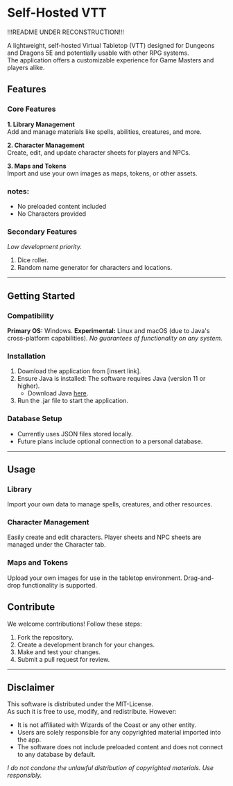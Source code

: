 # Self-Hosted VTT

!!!README UNDER RECONSTRUCTION!!!

A lightweight, self-hosted Virtual Tabletop (VTT) designed for Dungeons and Dragons 5E and potentially usable with other RPG systems.  
The application offers a customizable experience for Game Masters and players alike.

## Features

### Core Features

**1. Library Management**  
Add and manage materials like spells, abilities, creatures, and more.

**2. Character Management**  
Create, edit, and update character sheets for players and NPCs.

**3. Maps and Tokens**  
Import and use your own images as maps, tokens, or other assets.

### notes:
- No preloaded content included
- No Characters provided

### Secondary Features

*Low development priority.*

1. Dice roller.
2. Random name generator for characters and locations.

------------------------------------------------------

## Getting Started

### Compatibility

**Primary OS:** Windows.
**Experimental:** Linux and macOS (due to Java's cross-platform capabilities).
*No guarantees of functionality on any system.*

### Installation

1. Download the application from [insert link].
2. Ensure Java is installed: The software requires Java (version 11 or higher).
    - Download Java [here](https://www.oracle.com/java/technologies/downloads/?er=221886).
3. Run the .jar file to start the application.

### Database Setup

- Currently uses JSON files stored locally.
- Future plans include optional connection to a personal database.

------------------------------------------------------

## Usage

### Library

Import your own data to manage spells, creatures, and other resources.

### Character Management

Easily create and edit characters. Player sheets and NPC sheets are managed under the Character tab.

### Maps and Tokens

Upload your own images for use in the tabletop environment. Drag-and-drop functionality is supported.

## Contribute

We welcome contributions! Follow these steps:

1. Fork the repository.
2. Create a development branch for your changes.
3. Make and test your changes.
4. Submit a pull request for review.

------------------------------------------------------

## Disclaimer

This software is distributed under the MIT-License.  
As such it is free to use, modify, and redistribute. However:

- It is not affiliated with Wizards of the Coast or any other entity.
- Users are solely responsible for any copyrighted material imported into the app.
- The software does not include preloaded content and does not connect to any database by default.

*I do not condone the unlawful distribution of copyrighted materials. Use responsibly.*
